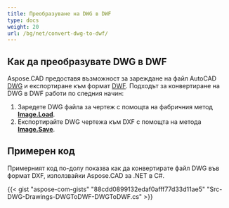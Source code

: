 ```yaml
---
title: Преобразуване на DWG в DWF
type: docs
weight: 20
url: /bg/net/convert-dwg-to-dwf/
---
```


## **Как да преобразувате DWG в DWF**

Aspose.CAD предоставя възможност за зареждане на файл AutoCAD [DWG](https://docs.fileformat.com/cad/dwg/) и експортиране към формат [DWF](https://docs.fileformat.com/cad/dwf/). Подходът за конвертиране на DWG в DWF работи по следния начин:

1. Заредете DWG файла за чертеж с помощта на фабричния метод [**Image.Load**](https://reference.aspose.com/cad/net/aspose.cad/image/methods/load/index).
1. Експортирайте DWG чертежа към DXF с помощта на метода [**Image.Save**](https://reference.aspose.com/cad/net/aspose.cad/image/methods/save/index).

## Примерен код

Примерният код по-долу показва как да конвертирате файл DWG във формат DXF, използвайки Aspose.CAD за .NET в C#.

{{< gist "aspose-com-gists" "88cdd0899132edaf0afff77d33d11ae5" "Src-DWG-Drawings-DWGToDWF-DWGToDWF.cs" >}}

